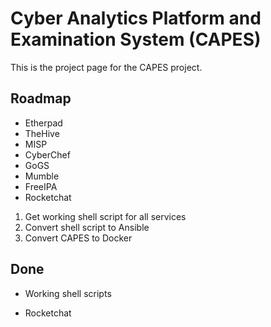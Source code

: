 # Cyber Analytics Platform and Examination System (CAPES)
This is the project page for the CAPES project.

## Roadmap
* Etherpad
* TheHive
* MISP
* CyberChef
* GoGS
* Mumble
* FreeIPA
* Rocketchat

1. Get working shell script for all services
1. Convert shell script to Ansible
1. Convert CAPES to Docker

## Done

* Working shell scripts
- Rocketchat
